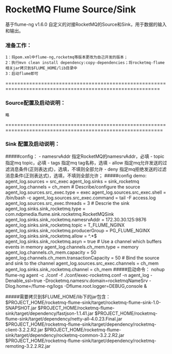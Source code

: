 # RocketMQ Flume Source/Sink
基于flume-ng v1.6.0 自定义的对接RocketMQ的Source和Sink，用于数据的输入和输出。

### 准备工作：   
    1：将pom.xml中flume-ng,rocketmq等版本更改为自己开发的版本；   
    2：执行mvn clean install dependency:copy-dependencies；将rocketmq-flume相关jar拷贝到$FLUME_HOME/lib目录中   
    3：启动flume即可   

==========================================================================================================
### Source配置及启动说明：
    略



===========================================================================================================
### Sink  配置及启动说明：
#####config：
        - namesrvAddr 指定RocketMQ的namesrvAddr，必填
        - topic 指定mq topic，必填
        - tags 指定mq tag名称，选填
        - allow 指定mq允许发送的过滤消息条件(正则表达式)，选填，不填则全部允许
        - deny 指定mq拒绝发送的过滤消息条件(正则表达式)，选填，不填则全部允许；
#####config demo:
        agent_log.sources = src_exec
        agent_log.sinks = sink_rocketmq
        agent_log.channels = ch_mem
        # Describe/configure the source
        agent_log.sources.src_exec.type = exec
        agent_log.sources.src_exec.shell = /bin/bash -c
        agent_log.sources.src_exec.command = tail -F access.log
        agent_log.sources.src_exec.threads = 3
        # Descrie the sink
        agent_log.sinks.sink_rocketmq.type = com.ndpmedia.flume.sink.rocketmq.RocketMQSink
        agent_log.sinks.sink_rocketmq.namesrvAddr = 172.30.30.125:9876
        agent_log.sinks.sink_rocketmq.topic = T_FLUME_NGINX
        agent_log.sinks.sink_rocketmq.producerGroup = PG_FLUME_NGINX
        agent_log.sinks.sink_rocketmq.allow = ^.*$
        agent_log.sinks.sink_rocketmq.asyn = true
        # Use a channel which buffers events in memory
        agent_log.channels.ch_mem.type = memory
        agent_log.channels.ch_mem.capacity = 50
        agent_log.channels.ch_mem.transactionCapacity = 50
        # Bind the source and sink to the channel
        agent_log.sources.src_exec.channels = ch_mem
        agent_log.sinks.sink_rocketmq.channel = ch_mem
#####启动命令：
        nohup flume-ng agent -c ./conf -f ./conf/exec-rocketmq.conf -n agent_log -Denable_ssl=true -Drocketmq.namesrv.domain=rocketmqNameSrv -Dlog.home=/flume-ng/logs -Dflume.root.logger=DEBUG,console &


#####需要拷贝到$FLUME_HOME/lib下的jar包含：
        $PROJECT_HOME/rocketmq-flume-sink/target/rocketmq-flume-sink-1.0-SNAPSHOT.jar
        $PROJECT_HOME/rocketmq-flume-sink/target/dependency/fastjson-1.1.41.jar
        $PROJECT_HOME/rocketmq-flume-sink/target/dependency/netty-all-4.0.23.Final.jar
        $PROJECT_HOME/rocketmq-flume-sink/target/dependency/rocketmq-client-3.2.2.R2.jar
        $PROJECT_HOME/rocketmq-flume-sink/target/dependency/rocketmq-common-3.2.2.R2.jar
        $PROJECT_HOME/rocketmq-flume-sink/target/dependency/rocketmq-remoting-3.2.2.R2.jar
    
